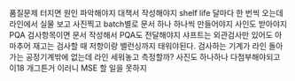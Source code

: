 
품질문제 터지면 원인 파악해야지 대책서 작성해야지
 shelf life 달마다 한 번씩 오는데 라인에서 실물 보고 사진찍고 batch별로 문서 하나 하나씩 만들어야지 사인도 받아야지 
 PQA 검사항목이면 문서 작성해서 PQA도 전달해야지
샤프트는 외관검사만 있어도 아마추어 재고는 검사할 때 저항이랑 밸런싱까지 태워야된다. 검사하는 기계가 라인 돌아가는 공정기계밖에 없는데 라인 세워놓고 측정할까? 사진도 하나하나 다첨부해야되고 이18 개그튼거
이러니 MSE 할 일을 못하지